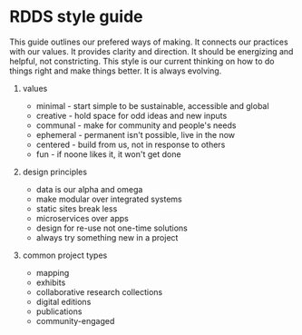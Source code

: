 # RDDS style guide

This guide outlines our prefered ways of making. It connects our practices with our values.  It provides clarity and direction. It should be energizing and helpful, not  constricting. This style is our current thinking on how to do things right and make things better. It is always evolving.   

1. values 
    - minimal - start simple to be sustainable, accessible and global
    - creative - hold space for odd ideas and new inputs
    - communal - make for community and people's needs
    - ephemeral - permanent isn't possible, live in the now 
    - centered - build from us, not in response to others 
    - fun - if noone likes it, it won't get done

2. design principles
    - data is our alpha and omega
    - make modular over integrated systems
    - static sites break less  
    - microservices over apps
    - design for re-use not one-time solutions 
    - always try something new in a project

3. common project types 
    - mapping
    - exhibits 
    - collaborative research collections
    - digital editions 
    - publications 
    - community-engaged  
